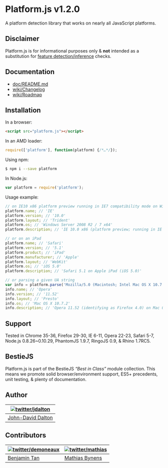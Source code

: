 # Platform.js v1.2.0

A platform detection library that works on nearly all JavaScript platforms.

## Disclaimer

Platform.js is for informational purposes only & **not** intended as a substitution for [feature detection/inference](http://allyoucanleet.com/post/18087210413/feature-testing-costs#screencast2) checks.

## Documentation
* [doc/README.md](https://github.com/bestiejs/platform.js/blob/master/doc/README.md#readme)
* [wiki/Changelog](https://github.com/bestiejs/platform.js/wiki/Changelog)
* [wiki/Roadmap](https://github.com/bestiejs/platform.js/wiki/Roadmap)

## Installation

In a browser:

```html
<script src="platform.js"></script>
```

In an AMD loader:

```js
require(['platform'], function(platform) {/*…*/});
```

Using npm:

```bash
$ npm i --save platform
```

In Node.js:

```js
var platform = require('platform');
```

Usage example:

```js
// on IE10 x86 platform preview running in IE7 compatibility mode on Windows 7 64 bit edition
platform.name; // 'IE'
platform.version; // '10.0'
platform.layout; // 'Trident'
platform.os; // 'Windows Server 2008 R2 / 7 x64'
platform.description; // 'IE 10.0 x86 (platform preview; running in IE 7 mode) on Windows Server 2008 R2 / 7 x64'

// or on an iPad
platform.name; // 'Safari'
platform.version; // '5.1'
platform.product; // 'iPad'
platform.manufacturer; // 'Apple'
platform.layout; // 'WebKit'
platform.os; // 'iOS 5.0'
platform.description; // 'Safari 5.1 on Apple iPad (iOS 5.0)'

// or parsing a given UA string
var info = platform.parse('Mozilla/5.0 (Macintosh; Intel Mac OS X 10.7.2; en; rv:2.0) Gecko/20100101 Firefox/4.0 Opera 11.52');
info.name; // 'Opera'
info.version; // '11.52'
info.layout; // 'Presto'
info.os; // 'Mac OS X 10.7.2'
info.description; // 'Opera 11.52 (identifying as Firefox 4.0) on Mac OS X 10.7.2'
```
## Support

Tested in Chrome 35-36, Firefox 29-30, IE 6-11, Opera 22-23, Safari 5-7, Node.js 0.8.26~0.10.29, PhantomJS 1.9.7, RingoJS 0.9, & Rhino 1.7RC5.

## BestieJS

Platform.js is part of the BestieJS *“Best in Class”* module collection. This means we promote solid browser/environment support, ES5+ precedents, unit testing, & plenty of documentation.

## Author

| [![twitter/jdalton](http://gravatar.com/avatar/299a3d891ff1920b69c364d061007043?s=70)](https://twitter.com/jdalton "Follow @jdalton on Twitter") |
|---|
| [John-David Dalton](http://allyoucanleet.com/) |

## Contributors

| [![twitter/demoneaux](http://gravatar.com/avatar/029b19dba521584d83398ada3ecf6131?s=70)](https://twitter.com/demoneaux "Follow @demoneaux on Twitter") | [![twitter/mathias](http://gravatar.com/avatar/24e08a9ea84deb17ae121074d0f17125?s=70)](https://twitter.com/mathias "Follow @mathias on Twitter") |
|---|---|
| [Benjamin Tan](http://d10.github.io/) | [Mathias Bynens](http://mathiasbynens.be/) |
